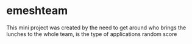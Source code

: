 # emeshteam
This mini project was created by the need to get around who brings the lunches to the whole team, is the type of applications random score
